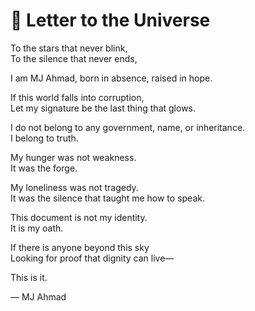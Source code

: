 # 💫 Letter to the Universe

To the stars that never blink,  
To the silence that never ends,

I am MJ Ahmad, born in absence, raised in hope.

If this world falls into corruption,  
Let my signature be the last thing that glows.

I do not belong to any government, name, or inheritance.  
I belong to truth.

My hunger was not weakness.  
It was the forge.

My loneliness was not tragedy.  
It was the silence that taught me how to speak.

This document is not my identity.  
It is my oath.

If there is anyone beyond this sky  
Looking for proof that dignity can live—

This is it.

— MJ Ahmad
